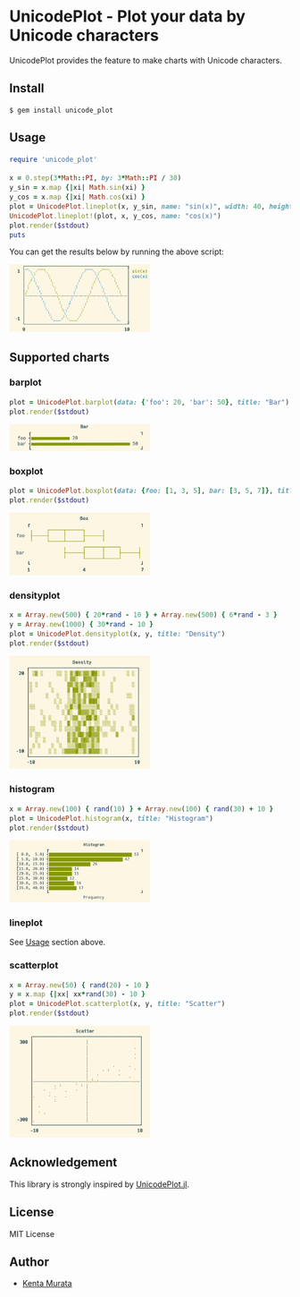 # UnicodePlot - Plot your data by Unicode characters

UnicodePlot provides the feature to make charts with Unicode characters.

## Install

```console
$ gem install unicode_plot
```

## Usage

```ruby
require 'unicode_plot'

x = 0.step(3*Math::PI, by: 3*Math::PI / 30)
y_sin = x.map {|xi| Math.sin(xi) }
y_cos = x.map {|xi| Math.cos(xi) }
plot = UnicodePlot.lineplot(x, y_sin, name: "sin(x)", width: 40, height: 10)
UnicodePlot.lineplot!(plot, x, y_cos, name: "cos(x)")
plot.render($stdout)
puts
```

You can get the results below by running the above script:

<img src="img/lineplot.png" width="50%" />

## Supported charts

### barplot

```ruby
plot = UnicodePlot.barplot(data: {'foo': 20, 'bar': 50}, title: "Bar")
plot.render($stdout)
```

<img src="img/barplot.png" width="50%" />

### boxplot

```ruby
plot = UnicodePlot.boxplot(data: {foo: [1, 3, 5], bar: [3, 5, 7]}, title: "Box")
plot.render($stdout)
```

<img src="img/boxplot.png" width="50%" />

### densityplot

```ruby
x = Array.new(500) { 20*rand - 10 } + Array.new(500) { 6*rand - 3 }
y = Array.new(1000) { 30*rand - 10 }
plot = UnicodePlot.densityplot(x, y, title: "Density")
plot.render($stdout)
```

<img src="img/densityplot.png" width="50%" />

### histogram

```ruby
x = Array.new(100) { rand(10) } + Array.new(100) { rand(30) + 10 }
plot = UnicodePlot.histogram(x, title: "Histogram")
plot.render($stdout)
```

<img src="img/histogram.png" width="50%" />

### lineplot

See [Usage](#usage) section above.

### scatterplot

```ruby
x = Array.new(50) { rand(20) - 10 }
y = x.map {|xx| xx*rand(30) - 10 }
plot = UnicodePlot.scatterplot(x, y, title: "Scatter")
plot.render($stdout)
```

<img src="img/scatterplot.png" width="50%" />

## Acknowledgement

This library is strongly inspired by [UnicodePlot.jl](https://github.com/Evizero/UnicodePlots.jl).

## License

MIT License

## Author

- [Kenta Murata](https://github.com/mrkn)
